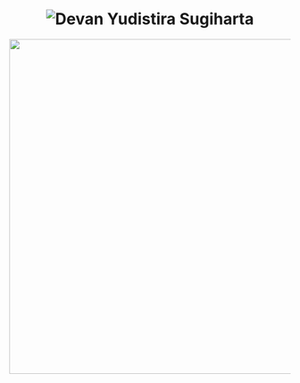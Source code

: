 <h1 align="center">
  <img src="https://img.shields.io/badge/Devan%20Yudistira%20Sugiharta-%23a855f7?style=for-the-badge&logo=github&logoColor=white" alt="Devan Yudistira Sugiharta" />
</h1>

<p align="center">
  <img src="https://i.imgur.com/eI5D3M0.png" width="600px"/>
</p>
